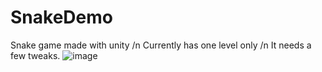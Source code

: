 # SnakeDemo
 Snake game made with unity  /n
 Currently has one level only /n
 It needs a few tweaks. 
 ![image](https://github.com/user-attachments/assets/a8e78d33-c306-4bd0-a773-6b35b9c826a4)


